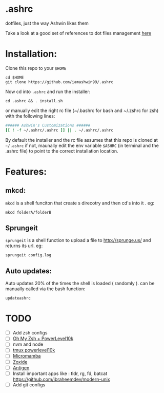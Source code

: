 # .ashrc

dotfiles, just the way Ashwin likes them

Take a look at a good set of references to dot files management  [here](https://github.com/webpro/awesome-dotfiles)

# Installation:

Clone this repo to your `$HOME`

```shell
cd $HOME
git clone https://github.com/iamashwin99/.ashrc
```

Now cd into `.ashrc` and run the installer:

```shell
cd .ashrc && . install.sh
```

or manually edit the right rc file (~/.bashrc for bash and ~/.zshrc for zsh) with the following lines:

```bash
###### Ashwin's Customizations ######
[[ ! -f ~/.ashrc/.ashrc ]] || . ~/.ashrc/.ashrc
```

By default the installer and the rc file assumes that this repo is cloned at `~/.ashrc` if not, maunally edit the env variable `$ASHRC` (in terminal and the .ashrc file) to point to the correct installation location.

# Features:

## mkcd:

`mkcd` is a shell funciton that create s direcotry and then cd's into it . eg:

```shell
mkcd folderA/folderB
```

## Sprungeit

`sprungeit` is a shell function to upload a file to http://sprunge.us/ and returns its url. eg:

```shell
sprungeit config.log
```

## Auto updates:

Auto updates 20% of the times the shell is loaded ( randomly ).
can be manually called via the bash function:

```shell
updateashrc
```

# TODO

- [ ] Add zsh configs
- [ ] [Oh My Zsh + PowerLevel10k](https://dev.to/abdfnx/oh-my-zsh-powerlevel10k-cool-terminal-1no0)
- [ ] nvm and node
- [ ] [tmux powerlevel10k](https://blog.bapt.name/2020/04/25/terminal-setup-zsh-tmux-powerlevel10k/)
- [ ] [Micromamba](https://mamba.readthedocs.io/en/latest/installation.html)
- [ ] [Zoxide](https://github.com/ajeetdsouza/zoxide)
- [ ] [Antigen](https://github.com/zsh-users/antigen)
- [ ] Install important apps like : tldr, rg, fd, batcat https://github.com/ibraheemdev/modern-unix
- [ ] Add git configs
